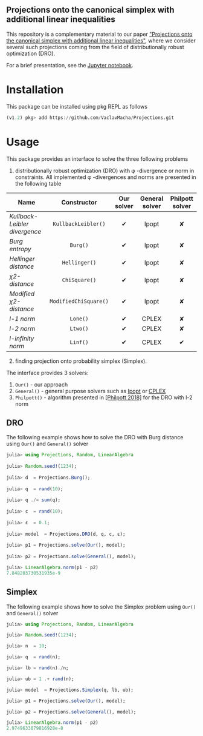 ##  Projections onto the canonical simplex with additional linear inequalities
This repository is a complementary material to our paper ["Projections onto the canonical simplex with additional linear inequalities"](https://www.tandfonline.com/doi/full/10.1080/10556788.2020.1797023), where we consider several such projections coming from the field of distributionally robust optimization (DRO).

For a brief presentation, see the [Jupyter notebook](https://github.com/VaclavMacha/Projections/blob/master/experiments/examples.ipynb).

# Installation

This package can be installed using pkg REPL as follows
```julia
(v1.2) pkg> add https://github.com/VaclavMacha/Projections.git
```

# Usage

This package provides an interface to solve the three following problems

1. distributionally robust optimization (DRO) with φ -divergence or norm in constraints. All implemented φ -divergences and norms are presented in the following table

| Name                          | Constructor           | Our solver   | General solver | Philpott solver |
| ---                           | :---:                 | :---:        | :---:          | :---:           |
| *Kullback-Leibler divergence* | `KullbackLeibler()`   | ✔            | Ipopt          | ✘               |
| *Burg entropy*                | `Burg()`              | ✔            | Ipopt          | ✘               |
| *Hellinger distance*          | `Hellinger()`         | ✔            | Ipopt          | ✘               |
| *χ2-distance*                 | `ChiSquare()`         | ✔            | Ipopt          | ✘               |
| *Modified χ2-distance*        | `ModifiedChiSquare()` | ✔            | Ipopt          | ✘               |
| *l-1 norm*                    | `Lone()`              | ✔            | CPLEX          | ✘               |
| *l-2 norm*                    | `Ltwo()`              | ✔            | CPLEX          | ✘               |
| *l-infinity norm*             | `Linf()`              | ✔            | CPLEX          | ✔               |

2. finding projection onto probability simplex (Simplex).

The interface provides 3 solvers: 

1. `Our()` - our approach
2. `General()` - general purpose solvers such as [Ipopt](https://github.com/coin-or/Ipopt) or [CPLEX](https://www.ibm.com/products/ilog-cplex-optimization-studio)
3. `Philpott()` - algorithm presented in [[Philpott 2018]](https://link.springer.com/article/10.1007/s10287-018-0314-0) for the DRO with l-2 norm

## DRO




The following example shows how to solve the DRO with Burg distance using `Our()` and `General()` solver
```julia
julia> using Projections, Random, LinearAlgebra                                                                                           
                                                                                                                                          
julia> Random.seed!(1234);                                                                                                                
                                                                                                                                       
julia> d  = Projections.Burg();                                                                                                           
                     
julia> q  = rand(10);                                                                                                                     
                     
julia> q ./= sum(q);                                                                                                                      
                                                  
julia> c  = rand(10);                                                                                                                     
                                                                                        
julia> ε  = 0.1;                                                                                                                          
                                                                                                      
julia> model  = Projections.DRO(d, q, c, ε);                                                                                              
                       
julia> p1 = Projections.solve(Our(), model);                                                                                            
                                                                                                                                          
julia> p2 = Projections.solve(General(), model);                                                                                          

julia> LinearAlgebra.norm(p1 - p2)                                                                                                        
7.848203730531935e-9
```

## Simplex

The following example shows how to solve the Simplex problem using `Our()` and `General()` solver
```julia
julia> using Projections, Random, LinearAlgebra                                                                                      

julia> Random.seed!(1234);                                                                                                           

julia> n  = 10;                                                                                                                      

julia> q  = rand(n);                                                                                                                 

julia> lb = rand(n)./n;                                                                                                              

julia> ub = 1 .+ rand(n);                                                                                                            

julia> model  = Projections.Simplex(q, lb, ub);                                                                                     

julia> p1 = Projections.solve(Our(), model);                                                                                       

julia> p2 = Projections.solve(General(), model);                                                                                     

julia> LinearAlgebra.norm(p1 - p2)                                                                                                   
2.9749633079816928e-8
```

